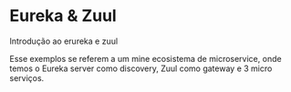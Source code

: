 # Eureka & Zuul
Introdução ao erureka e zuul

Esse exemplos se referem a um mine ecosistema de microservice, onde temos o Eureka server como discovery,
	Zuul como gateway e 3 micro serviços.
